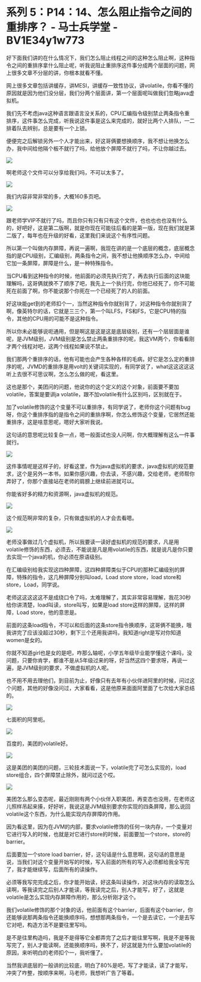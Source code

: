 # 系列 5：P14：14、怎么阻止指令之间的重排序？ - 马士兵学堂 - BV1E34y1w773

好下面我们讲的在什么情况下，我们怎么阻止线程之间的这种怎么阻止啊，这种指令之间的重排序拿什么阻止呢，听我说阻止重排序这件事分成两个层面的问题，网上很多文章不分层的讲，你根本就看不懂。

网上很多文章包括讲缓存，讲MESI，讲缓存一致性协议，讲volatile，你看不懂的原因就是因为他们没分层，我们分两个层面讲，第一个层面呢叫做我们忽略java虚拟机。

我们先不考虑java这种语言跟语言没关系的，CPU汇编指令级别禁止两条指令重排序，这件事怎么完成，听我说这件事是这么来完成的，就好比两个人排队，一二排着队去辨别，总是要有一个上锁。

便便完之后解锁另外一个人才能出来，好这哥俩要想换顺序，我不想让他换怎么办，我中间给他隔个板不就行了吗，给他放个屏障不就行了吗，不让你越过去。



![](img/56649fc2e6a4f471b525df770a8c9e54_1.png)

啊老师这个文件可以分享给我们吗，不可以太多了。

![](img/56649fc2e6a4f471b525df770a8c9e54_3.png)

我们内容非常非常的多，大概160多页吧。

![](img/56649fc2e6a4f471b525df770a8c9e54_5.png)

跟老师学VIP不就行了吗，而且你只有只有只有这个文件，也也也也也没有什么的，好吧好，这是第二版啊，就是你现在可能往后看的是第一版，现在我们就是第二版了，每年也在升级的好看，这里我们来说这个有序性问题。

所以第一个叫做内存屏障，再说一遍啊，我现在讲的是一个底层的概念，底层概念指的是CPU级别，汇编级别，两条指令之间，我不想让他换顺序怎么办，中间给它加一条屏障，屏障是什么，是一种特殊指令。

当CPU看到这种指令的时候，他前面的必须先执行完了，再去执行后面的这块能理解吗，这哥俩就换不了顺序了吧，我先上一个执行完，你他已经死了，你不可能死在前面了啊，你不能说那个你死在一个已经死了的人的前面。

好这块能get到的老师扣个一，当然这种指令你就别背了，对这种指令你就别背了啊，像英特尔的话，它就是三三个，第一个叫LFS，FS和FS，它是CPU特的指令，其他的CPU用的可能不是这种指令。

所以你未必能够说呃通用，但是啊这是这是这是底层级别，还有一个层层面是谁呢，是JVM级别，JVM级别是怎么禁止两条重排序的呢，我这VM两个，你看看刚才两个线程对吧，这两个线程如果说不禁止。

我们那两个重排序的话，他有可能也会产生各种各样的毛病，好它是怎么定的重排序的呢，JVMD的重排序是用volt的关键词实现的，有同学说了，what这这这这这听上去很不可思议啊，怎么怎么做的呢，看这里。

这也是那个，美团问的问题，他说你的这个定义的这个对象，前面要不要加volatile，答案是要讲ja volatile，跟不加volatile有什么区别吗，区别就在于。

加了volatile修饰的这个变量不可以重排序，有同学说了，老师你这个问题有bug呀，你这个重排序指的是指令之间的重排序啊，你怎么修饰这个变量，它居然还能重排序，这是啥意思呢，嗯好大家听我说。

这句话的意思呢比较复杂一点，嗯一般面试也没人问啊，你大概理解有这么一件事就行。

![](img/56649fc2e6a4f471b525df770a8c9e54_7.png)

这件事情呢是这样子的，好看这里，作为java虚拟机的要求，java虚拟机的规范要求，这个是另外一本书，如果你感兴趣，你去读，不感兴趣，交给老师，老师帮你弄好了，你那个直接站在老师的肩膀上继续前进就可以。

你能省好多的精力和资源啊，java虚拟机的规范。

![](img/56649fc2e6a4f471b525df770a8c9e54_9.png)

这个规范啊非常的复杂，只有做虚拟机的人才会去看嗯。

![](img/56649fc2e6a4f471b525df770a8c9e54_11.png)

老师没事做过几个虚拟机，所以我要读一读好虚拟机的规范的要求，凡是用volatile修饰的东西，必须去，不能说是凡是用volatile的东西，就是说凡是你只要去实现一个java的机，你必须在原语级别。

在汇编级别给我实现这四种屏障，这四种屏障类似于CPU的那种汇编级别的屏障，特殊的指令，这几种屏障分别叫load，Load store store，load store和store，Load，同学说。

老师这这这这这不是成绕口令了吗，太难理解了，其实非常容易理解，我花30秒给你讲清楚，load叫读，store叫写，如果是load store这样的屏障，这样的屏障，Load store，他的意思是。

前面的这条load指令，不可以和后面的这条store指令换顺序，这哥俩不能换，哦我讲完了应该没超过30秒，剩下三个还用我讲吗，我知道right是写对你知道women是女的。

你就不知道girl也是女的是吧，咋那么轴呢，小学五年级毕业能学懂这个课吗，没问题，只要你肯学，都谁不是从5年级过来的呀，好当然这四个要求呀，再说一遍，是JVM级别的要求，不做虚拟机的人呢。

也不用不用去理他们，到目前为止，好像只有去年有小伙伴进阿里的时候，问过这个问题，其他的好像没问过，大家看看，这是他原来面面阿里面了七次给大家总结的。



![](img/56649fc2e6a4f471b525df770a8c9e54_13.png)

七面积的阿里呃。

![](img/56649fc2e6a4f471b525df770a8c9e54_15.png)

百度的，美团的volatile好。

![](img/56649fc2e6a4f471b525df770a8c9e54_17.png)

这是美团的美团的问题，三轮技术面说一下，volatile完了可怎么实现的，load store组合，四个屏障禁止除外，就问过这个哎。



![](img/56649fc2e6a4f471b525df770a8c9e54_19.png)

美团怎么那么变态呢，最近刚刚有两个小伙伴入职美团，再变态也没用，在老师这儿照样吊起来揍，好好听，我说这是JVM级别要求你实现的四条屏障，那么说回volatile这个东西，为什么能实现内存屏障的作用。

因为看这里，因为在JVM的内部，要求volatile修饰的任何一块内存，一个变量对它进行写入的时候，也就是对它进行store的时候，前面要加一个store，store的barrier。

后面要加一个store load barrier，好，这句话是什么意思啊，这句话的意思是说，当我们对这个变量开始写的时候，写入前面的所有的写入必须都给我全写完了，我才能继续写，后面所有的读操作。

必须等我写完完成之后，你才能开始读，好这条叫读操作，对这块内存的读取怎么读啊，等我读完之后别人才能读，等我读完之后，别人才能写，好了，这就是volatile是怎么实现内存屏障作用的，那么分析刚才这个。

我们volatile修饰的那个对象的话，他前面有这个barrier，后面有这个barrier，你还能够说那两条指令还能换顺序吗，想想那两条指令，一个是去读它，一个是去写它对吧，构造方法不是要往里写吗。

是不是往里构造吗，我是不是得等它全都弄完了之后才能往里写啊，我是不是等我写完了，别人才能读啊，还能换顺序吗，换不了，好这就是为什么要加volatile的原因，来听明白的老师扣个一，我听懂了。

当然我讲底层的一般讲的比较底，明白了80%是吧，写了才能读，读了才能写，冲突了咋整，按顺序来啊，马老师，我想听广告了等着。

